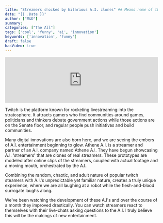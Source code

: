 ```yaml
---
title: "Streamers shocked by hilarious A.I. clones" ## Means name of the article is filename
date: "{{ .Date }}"
author: ["M&D"]
summary:
categories: ["The All"]
tags: ['cool', 'funny', 'ai', 'innovation']
keywords: ['innovation', 'funny']
draft: false
hasVideo: true
---
```


<iframe width="100%" height="auto" src="https://www.youtube.com/embed/PSktiduS5wU" title="YouTube video player" frameborder="0" allow="accelerometer; clipboard-write; encrypted-media; picture-in-picture; web-share" allowfullscreen></iframe>

Twitch is the platform known for rocketing livestreaming into the stratosphere. It attracts gamers who find communities around games, politicians and thinkers debate government actions while those actions are on the Senate floor, and regular people push initiatives and build communities. 

Many digital innovations are also born here, and we are seeing the embers of A.I. entertainment beginning to glow. Athene A.I. is a streamer and partner of an A.I. company named Athene A.I. They have begun showcasing A.I. 'streamers' that are clones of real streamers. These prototypes are modeled after online clips of the streamers, coupled with actual footage and a moving mouth, orchestrated by the A.I. 

Combining the random, chaotic, and adult nature of popular twitch steamers with A.I.'s unpredictable yet familiar nature, creates a truly unique experience, where we are all laughing at a robot while the flesh-and-blood surrogate laughs along.

We've been watching the development of these A.I's and over the course of a month they improved drastically. You can watch streamers react to themselves with their live-chats asking questions to the A.I. I truly believe this will be the makings of new entertainment.
